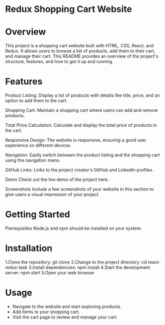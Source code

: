 # Redux Shopping Cart Website
 
# Overview
This project is a shopping cart website built with HTML, CSS, React, and Redux. It allows users to browse a list of products, add them to their cart, and manage their cart. This README provides an overview of the project's structure, features, and how to get it up and running.

# Features
Product Listing: Display a list of products with details like title, price, and an option to add them to the cart.

Shopping Cart: Maintain a shopping cart where users can add and remove products.

Total Price Calculation: Calculate and display the total price of products in the cart.

Responsive Design: The website is responsive, ensuring a good user experience on different devices.

Navigation: Easily switch between the product listing and the shopping cart using the navigation menu.

GitHub Links: Links to the project creator's GitHub and LinkedIn profiles.

Demo
Check out the live demo of the project here.

Screenshots
Include a few screenshots of your website in this section to give users a visual impression of your project.

# Getting Started
Prerequisites
Node.js and npm should be installed on your system.
# Installation
1.Clone the repository: git clone 
2.Change to the project directory: cd react-redux-task
3.Install dependencies: npm install
4.Start the development server: npm start
5.Open your web browser 
# Usage
* Navigate to the website and start exploring products.
* Add items to your shopping cart.
* Visit the cart page to review and manage your cart.
